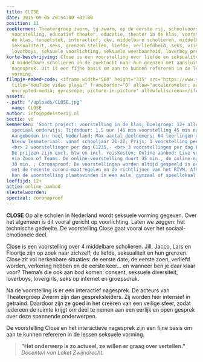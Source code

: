 ```yaml
---
title: CLOSE
date: 2015-09-05 20:54:00 +02:00
position: 11
zoektermen: Theatergroep zwerm, tg zwerm, op de eerste rij, schoolvoorstelling, educatieve
  voorstelling, educatief theater, educatie, theater in de klas, voorstellingen in
  de klas, toneelstuk, interactief, ckv, middelbare scholieren, middelbaar onderwijs,
  seksualiteit, seks, grenzen stellen, liefde, verliefdheid, seks, vriendschap, groepsdruk,
  loverboys, seksuele voorlichting, seksuele weerbaarheid, loverboy preventie
korte-beschrijving: Close is een voorstelling over liefde en seksualiteit. Je volgt
  4 middelbare scholieren in de zoektocht naar hun grenzen met aansluitend een interactief
  nagesprek. Dit is een fijne basis om aan te kunnen refereren in de lessen seksuele
  vorming.
filmpje-embed-code: <iframe width="560" height="315" src="https://www.youtube.com/embed/DFJkzN1AcNo"
  title="YouTube video player" frameborder="0" allow="accelerometer; autoplay; clipboard-write;
  encrypted-media; gyroscope; picture-in-picture" allowfullscreen></iframe>
assets:
- path: "/uploads/CLOSE.jpg"
  name: CLOSE
author: info@opde1sterij.nl
sectie: vo
kenmerken: 'Soort project: voorstelling in de klas; Doelgroep: 12+ alle niveaus ook
  speciaal onderwijs; Tijdsduur: 1,5 uur (45 min voorstelling 45 min nabespreking);
  Aangeboden in: heel Nederland; Max aantal deelnemers: 64 leerlingen of 2 klassen;
  Nieuw lesmateriaal: vanaf schooljaar 21-22; Prijs: 1 voorstelling per dag €755,-
  <br> 2 voorstellingen per dag €1235,- <br> 3 voorstellingen per dag €1625,-  <br>
  De prijzen zijn excl. btw en incl. reiskosten; Online aanbod: Live vanuit de studio,
  via Zoom of Teams. De online-voorstelling duurt 35 min., de online-nabespreking
  30 min. ; Coronaproof: De voorstellingen worden altijd gespeeld in overeenstemming
  met de recente corona-maatregelen en de richtlijnen van het RIVM. Afhankelijk daarvan
  kan de voorstelling plaatsvinden in een aula, gymzaal of speellokaal.'
leeftijd: 12+
actie: online aanbod
sleutelwoorden: 
speciaal: coronaproof
---
```


**CLOSE** Op alle scholen in Nederland wordt seksuele vorming gegeven. Over het algemeen is dit vooral gericht op voorlichting. Laten we zeggen: het technische gedeelte. De voorstelling Close gaat vooral over het sociaal-emotionele deel.

Close is een voorstelling over 4 middelbare scholieren. Jill, Jacco, Lars en Floortje zijn op zoek naar zichzelf, de liefde, seksualiteit en hun grenzen. Close zit vol herkenbare situaties: de eerste date, de eerste zoen, verliefd worden, verkering hebben en de eerste keer… en wanneer ben je daar klaar voor? Thema’s die ook aan bod komen: consent, seksuele diversiteit, loverboys, lovergirls, seks op internet en groepsdruk.

Na de voorstelling is er een interactief nagesprek. De acteurs van Theatergroep Zwerm zijn dan gespreksleiders. Zij worden hier intensief in getraind. Daardoor zijn ze goed in het creëren van een veilige sfeer, zodat iedereen de ruimte krijgt om deel te nemen aan een eerlijk en open gesprek over deze spannende onderwerpen.

De voorstelling Close en het interactieve nagesprek zijn een fijne basis om aan te kunnen refereren in de lessen seksuele vorming. 

>**"Het onderwerp is zo actueel, ze willen er graag over vertellen."** *Docenten van Loket Zwijndrecht.*
